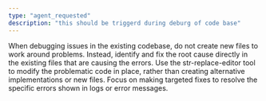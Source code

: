 ```yaml
---
type: "agent_requested"
description: "this should be triggerd during deburg of code base"
---
```

When debugging issues in the existing codebase, do not create new files to work around problems. Instead, identify and fix the root cause directly in the existing files that are causing the errors. Use the str-replace-editor tool to modify the problematic code in place, rather than creating alternative implementations or new files. Focus on making targeted fixes to resolve the specific errors shown in logs or error messages.